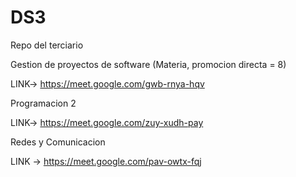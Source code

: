 # DS3
Repo del terciario

Gestion de proyectos de software (Materia, promocion directa = 8)

LINK-> https://meet.google.com/gwb-rnya-hqv

Programacion 2 

LINK-> https://meet.google.com/zuy-xudh-pay

Redes y Comunicacion

LINK -> https://meet.google.com/pav-owtx-fqj

